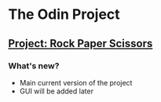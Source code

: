 # The Odin Project
## [Project: Rock Paper Scissors](https://www.theodinproject.com/paths/foundations/courses/foundations/lessons/rock-paper-scissors)

### What's new?
- Main current version of the project
- GUI will be added later
